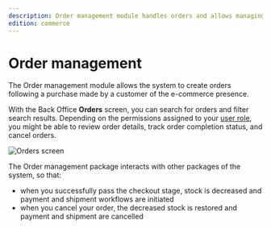 ```yaml
---
description: Order management module handles orders and allows managing orders in the system.
edition: commerce
---
```


# Order management

The Order management module allows the system to create orders following a purchase made by a customer of the e-commerce presence.

With the Back Office **Orders** screen, you can search for orders and filter search results. 
Depending on the permissions assigned to your [user role](permissions_and_users.md), you might be able to review order details, track order completion status, and cancel orders.

![Orders screen](order_list.png "Orders screen")

The Order management package interacts with other packages of the system, so that:

- when you successfully pass the checkout stage, stock is decreased and payment and shipment workflows are initiated
- when you cancel your order, the decreased stock is restored and payment and shipment are cancelled
